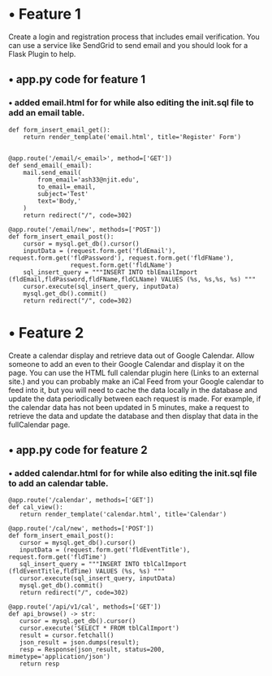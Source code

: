 # •	Feature 1
Create a login and registration process that includes email verification.  You can use a service like SendGrid to send email and you should look for a Flask Plugin to help.

## • app.py code for feature 1
### • added email.html for for while also editing the init.sql file to add an email table. 

```@app.route('/email/new', methods=['GET'])
def form_insert_email_get():
    return render_template('email.html', title='Register' Form')


@app.route('/email/<_email>', method=['GET'])
def send_email(_email):
    mail.send_email(
        from_email='ash33@njit.edu',
        to_email=_email,
        subject='Test'
        text='Body,'
    )
    return redirect("/", code=302)

@app.route('/email/new', methods=['POST'])
def form_insert_email_post():
    cursor = mysql.get_db().cursor()
    inputData = (request.form.get('fldEmail'), request.form.get('fldPassword'), request.form.get('fldFName'),
                 request.form.get('fldLName')
    sql_insert_query = """INSERT INTO tblEmailImport (fldEmail,fldPassword,fldFName,fldCLName) VALUES (%s, %s,%s, %s) """
    cursor.execute(sql_insert_query, inputData)
    mysql.get_db().commit()
    return redirect("/", code=302)
```

# •	Feature 2
 Create a calendar display and retrieve data out of Google Calendar.   Allow someone to add an even to their Google Calendar and display it on the page.  You can use the HTML full calendar plugin here (Links to an external site.) and you can probably make an iCal Feed from your Google calendar to feed into it, but you will need to cache the data locally in the database and update the data periodically between each request is made.  For example, if the calendar data has not been updated in 5 minutes, make a request to retrieve the data and update the database and then display that data in the fullCalendar page.

## • app.py code for feature 2
### • added calendar.html for for while also editing the init.sql file to add an calendar table. 

 ```
 @app.route('/calendar', methods=['GET'])
def cal_view():
    return render_template('calendar.html', title='Calendar')

@app.route('/cal/new', methods=['POST'])
def form_insert_email_post():
    cursor = mysql.get_db().cursor()
    inputData = (request.form.get('fldEventTitle'), request.form.get('fldTime')
    sql_insert_query = """INSERT INTO tblCalImport (fldEventTitle,fldTime) VALUES (%s, %s) """
    cursor.execute(sql_insert_query, inputData)
    mysql.get_db().commit()
    return redirect("/", code=302)

@app.route('/api/v1/cal', methods=['GET'])
def api_browse() -> str:
    cursor = mysql.get_db().cursor()
    cursor.execute('SELECT * FROM tblCalImport')
    result = cursor.fetchall()
    json_result = json.dumps(result);
    resp = Response(json_result, status=200, mimetype='application/json')
    return resp
 ```